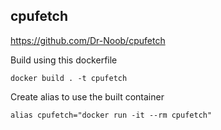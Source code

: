 cpufetch
---
https://github.com/Dr-Noob/cpufetch

Build using this dockerfile

`docker build . -t cpufetch`

Create alias to use the built container

`alias cpufetch="docker run -it --rm cpufetch"`
